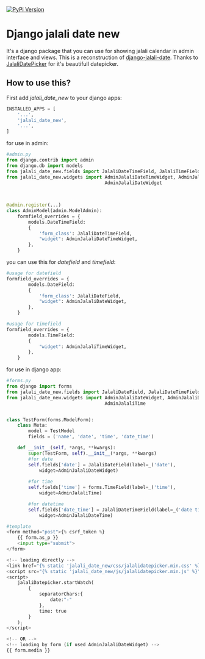 [![PyPi Version](https://img.shields.io/pypi/v/Django-jalali-date-new.svg)](https://pypi.python.org/pypi/Django-jalali-date-new)

# Django jalali date new

It's a django package that you can use for showing jalali calendar in admin interface and views.
This is a reconstruction of [django-jalali-date](https://github.com/a-roomana/django-jalali-date).
Thanks to [JalaliDatePicker](https://github.com/majidh1/JalaliDatePicker) for it's beautifull datepicker.


## How to use this?
First add *jalali_date_new* to your django apps:
```python
INSTALLED_APPS = [
    '...',
    'jalali_date_new',
    '...',
]
```

for use in admin:
```python
#admin.py
from django.contrib import admin
from django.db import models
from jalali_date_new.fields import JalaliDateTimeField, JalaliTimeField
from jalali_date_new.widgets import AdminJalaliDateTimeWidget, AdminJalaliTimeWidget, 
									AdminJalaliDateWidget
  

  
@admin.register(...)
class AdminModel(admin.ModelAdmin):
	formfield_overrides = {
        models.DateTimeField: 
        {
            'form_class': JalaliDateTimeField,
            "widget": AdminJalaliDateTimeWidget,
        },
    }
```

you can use this for *datefield* and *timefield*:
```python
#usage for datefield
formfield_overrides = {
        models.DateField: 
        {
            'form_class': JalaliDateField,
            "widget": AdminJalaliDateWidget,
        },
    }

#usage for timefield
formfield_overrides = {
        models.TimeField: 
        {
            "widget": AdminJalaliTimeWidget,
        },
    }

```
for use in django app:
```python
#forms.py
from django import forms
from jalali_date_new.fields import JalaliDateField, JalaliDateTimeField
from jalali_date_new.widgets import AdminJalaliDateWidget, AdminJalaliDateTime,
									AdminJalaliTime


class TestForm(forms.ModelForm):
    class Meta:
        model = TestModel
        fields = ('name', 'date', 'time', 'date_time')

    def __init__(self, *args, **kwargs):
        super(TestForm, self).__init__(*args, **kwargs)
        #for date
        self.fields['date'] = JalaliDateField(label=_('date'), 
            widget=AdminJalaliDateWidget)
		
		#for time
        self.fields['time'] = forms.TimeField(label=_('time'), 
            widget=AdminJalaliTime)

		#for datetime
        self.fields['date_time'] = JalaliDateTimeField(label=_('date time'), 
            widget=AdminJalaliDateTime)
```
```python
#template
<form method="post">{% csrf_token %}
    {{ form.as_p }}
    <input type="submit">
</form>

<!-- loading directly -->
<link href="{% static 'jalali_date_new/css/jalalidatepicker.min.css' %}" rel="stylesheet">
<script src="{% static 'jalali_date_new/js/jalalidatepicker.min.js' %}" 
<script>
    jalaliDatepicker.startWatch(
        {
            separatorChars:{
                date:"-"
            },
            time: true
        }
    );
</script>

<!-- OR -->
<!-- loading by form (if used AdminJalaliDateWidget) -->
{{ form.media }}
```
